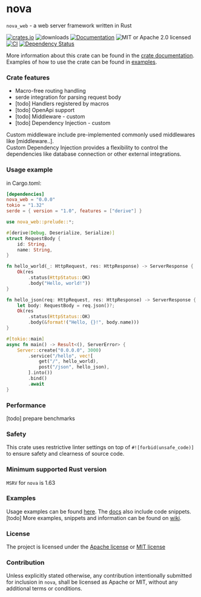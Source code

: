 # nova
`nova_web` - a web server framework written in Rust

[![crates.io](https://img.shields.io/crates/v/nova_web?label=latest)](https://crates.io/crates/nova_web)
![downloads](https://img.shields.io/crates/d/nova_web.svg)
[![Documentation](https://docs.rs/nova_web/badge.svg?version=latest)](https://docs.rs/nova_web/latest)
![MIT or Apache 2.0 licensed](https://img.shields.io/crates/l/nova_web.svg) \
[![CI](https://github.com/pw-order-of-devs/nova/actions/workflows/default.yml/badge.svg)](https://github.com/pw-order-of-devs/nova/actions/workflows/default.yml)
[![Dependency Status](https://deps.rs/crate/nova_web/latest/status.svg)](https://deps.rs/crate/nova_web)

More information about this crate can be found in the [crate documentation][docs]. \
Examples of how to use the crate can be found in [examples][examples].

### Crate features

- Macro-free routing handling
- serde integration for parsing request body
- [todo] Handlers registered by macros
- [todo] OpenApi support
- [todo] Middleware - custom
- [todo] Dependency Injection - custom

Custom middleware include pre-implemented commonly used middlewares like [middleware..].\
Custom Dependency Injection provides a flexibility to control the dependencies like database connection or other external integrations.

### Usage example

in Cargo.toml:
```toml
[dependencies]
nova_web = "0.0.0"
tokio = "1.32"
serde = { version = "1.0", features = ["derive"] }
```

```rust
use nova_web::prelude::*;

#[derive(Debug, Deserialize, Serialize)]
struct RequestBody {
    id: String,
    name: String,
}

fn hello_world(_: HttpRequest, res: HttpResponse) -> ServerResponse {
    Ok(res
        .status(HttpStatus::OK)
        .body("Hello, world!"))
}

fn hello_json(req: HttpRequest, res: HttpResponse) -> ServerResponse {
    let body: RequestBody = req.json()?;
    Ok(res
        .status(HttpStatus::OK)
        .body(&format!("Hello, {}!", body.name)))
}

#[tokio::main]
async fn main() -> Result<(), ServerError> {
    Server::create("0.0.0.0", 3000)
        .service("/hello", vec![
            get("/", hello_world),
            post("/json", hello_json),
        ].into())
        .bind()
        .await
}
```

### Performance

[todo] prepare benchmarks

### Safety

This crate uses restrictive linter settings on top of `#![forbid(unsafe_code)]` to ensure safety and clearness of source code.

### Minimum supported Rust version

`MSRV` for `nova` is 1.63

### Examples

Usage examples can be found [here][examples]. The [docs] also include code snippets.\
[todo] More examples, snippets and information can be found on [wiki].

### License

The project is licensed under the [Apache license][license.apache] or [MIT license][license.mit]

### Contribution
Unless explicitly stated otherwise, any contribution intentionally submitted for inclusion in `nova`, shall be licensed as Apache or MIT, without any additional terms or conditions.

[examples]: https://github.com/pw-order-of-devs/nova/tree/main/examples
[docs]: https://docs.rs/nova_web
[wiki]: https://github.com/pw-order-of-devs/nova/wiki
[discussion]: https://github.com/pw-order-of-devs/nova/discussions/new?category=q-a
[license.apache]: https://github.com/pw-order-of-devs/nova/blob/main/nova/LICENSE-APACHE
[license.mit]: https://github.com/pw-order-of-devs/nova/blob/main/nova/LICENSE-MIT
